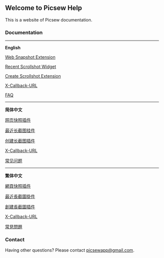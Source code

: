 ## Welcome to Picsew Help

This is a website of Picsew documentation.

### Documentation

---

**English**

[Web Snapshot Extension](./en/guide-web-snapshot)

[Recent Scrollshot Widget](./en/guide-widget)

[Create Scrollshot Extension](./en/guide-create-scrollshot)

[X-Callback-URL](./en/x-callback-url)

[FAQ](./en/faq)

---

**简体中文**

[网页快照插件](./zh-Hans/guide-web-snapshot)

[最近长截图挂件](./zh-Hans/guide-widget)

[创建长截图插件](./zh-Hans/guide-create-scrollshot)

[X-Callback-URL](./zh-Hans/x-callback-url)

[常见问题](./zh-Hans/faq)

---

**繁体中文**

[網頁快照插件](./zh-Hant/guide-web-snapshot)

[最近長截圖掛件](./zh-Hant/guide-widget)

[創建長截圖插件](./zh-Hant/guide-create-scrollshot)

[X-Callback-URL](./zh-Hant/x-callback-url)

[常見問題](./zh-Hant/faq)

### Contact

Having other questions? Please contact [picsewapp@gmail.com](mailto:picsewapp@gmail.com).
